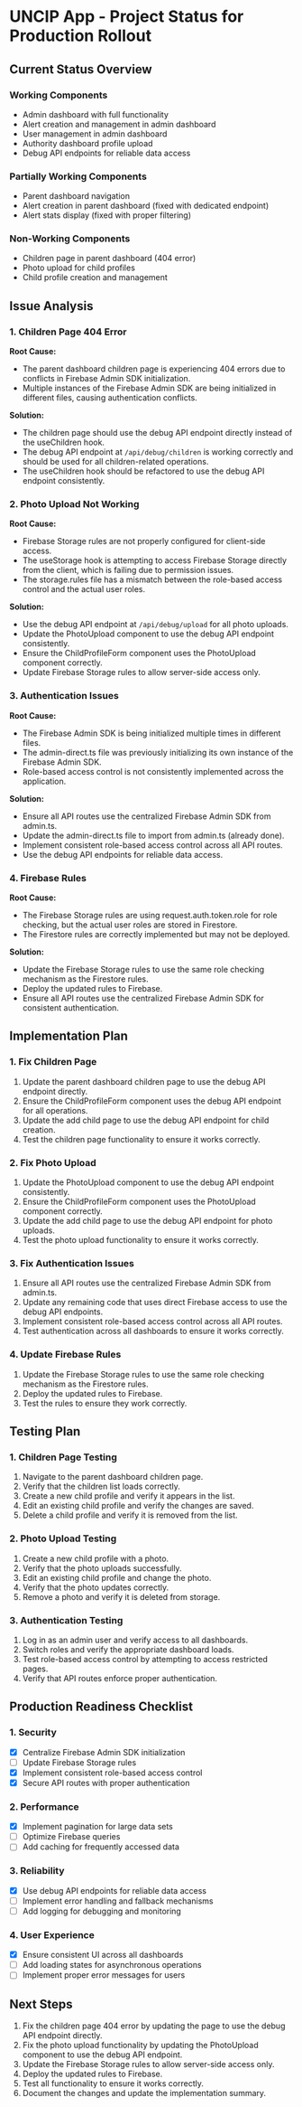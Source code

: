 # UNCIP App - Project Status for Production Rollout

## Current Status Overview

### Working Components
- Admin dashboard with full functionality
- Alert creation and management in admin dashboard
- User management in admin dashboard
- Authority dashboard profile upload
- Debug API endpoints for reliable data access

### Partially Working Components
- Parent dashboard navigation
- Alert creation in parent dashboard (fixed with dedicated endpoint)
- Alert stats display (fixed with proper filtering)

### Non-Working Components
- Children page in parent dashboard (404 error)
- Photo upload for child profiles
- Child profile creation and management

## Issue Analysis

### 1. Children Page 404 Error

**Root Cause:**
- The parent dashboard children page is experiencing 404 errors due to conflicts in Firebase Admin SDK initialization.
- Multiple instances of the Firebase Admin SDK are being initialized in different files, causing authentication conflicts.

**Solution:**
- The children page should use the debug API endpoint directly instead of the useChildren hook.
- The debug API endpoint at `/api/debug/children` is working correctly and should be used for all children-related operations.
- The useChildren hook should be refactored to use the debug API endpoint consistently.

### 2. Photo Upload Not Working

**Root Cause:**
- Firebase Storage rules are not properly configured for client-side access.
- The useStorage hook is attempting to access Firebase Storage directly from the client, which is failing due to permission issues.
- The storage.rules file has a mismatch between the role-based access control and the actual user roles.

**Solution:**
- Use the debug API endpoint at `/api/debug/upload` for all photo uploads.
- Update the PhotoUpload component to use the debug API endpoint consistently.
- Ensure the ChildProfileForm component uses the PhotoUpload component correctly.
- Update Firebase Storage rules to allow server-side access only.

### 3. Authentication Issues

**Root Cause:**
- The Firebase Admin SDK is being initialized multiple times in different files.
- The admin-direct.ts file was previously initializing its own instance of the Firebase Admin SDK.
- Role-based access control is not consistently implemented across the application.

**Solution:**
- Ensure all API routes use the centralized Firebase Admin SDK from admin.ts.
- Update the admin-direct.ts file to import from admin.ts (already done).
- Implement consistent role-based access control across all API routes.
- Use the debug API endpoints for reliable data access.

### 4. Firebase Rules

**Root Cause:**
- The Firebase Storage rules are using request.auth.token.role for role checking, but the actual user roles are stored in Firestore.
- The Firestore rules are correctly implemented but may not be deployed.

**Solution:**
- Update the Firebase Storage rules to use the same role checking mechanism as the Firestore rules.
- Deploy the updated rules to Firebase.
- Ensure all API routes use the centralized Firebase Admin SDK for consistent authentication.

## Implementation Plan

### 1. Fix Children Page

1. Update the parent dashboard children page to use the debug API endpoint directly.
2. Ensure the ChildProfileForm component uses the debug API endpoint for all operations.
3. Update the add child page to use the debug API endpoint for child creation.
4. Test the children page functionality to ensure it works correctly.

### 2. Fix Photo Upload

1. Update the PhotoUpload component to use the debug API endpoint consistently.
2. Ensure the ChildProfileForm component uses the PhotoUpload component correctly.
3. Update the add child page to use the debug API endpoint for photo uploads.
4. Test the photo upload functionality to ensure it works correctly.

### 3. Fix Authentication Issues

1. Ensure all API routes use the centralized Firebase Admin SDK from admin.ts.
2. Update any remaining code that uses direct Firebase access to use the debug API endpoints.
3. Implement consistent role-based access control across all API routes.
4. Test authentication across all dashboards to ensure it works correctly.

### 4. Update Firebase Rules

1. Update the Firebase Storage rules to use the same role checking mechanism as the Firestore rules.
2. Deploy the updated rules to Firebase.
3. Test the rules to ensure they work correctly.

## Testing Plan

### 1. Children Page Testing

1. Navigate to the parent dashboard children page.
2. Verify that the children list loads correctly.
3. Create a new child profile and verify it appears in the list.
4. Edit an existing child profile and verify the changes are saved.
5. Delete a child profile and verify it is removed from the list.

### 2. Photo Upload Testing

1. Create a new child profile with a photo.
2. Verify that the photo uploads successfully.
3. Edit an existing child profile and change the photo.
4. Verify that the photo updates correctly.
5. Remove a photo and verify it is deleted from storage.

### 3. Authentication Testing

1. Log in as an admin user and verify access to all dashboards.
2. Switch roles and verify the appropriate dashboard loads.
3. Test role-based access control by attempting to access restricted pages.
4. Verify that API routes enforce proper authentication.

## Production Readiness Checklist

### 1. Security

- [x] Centralize Firebase Admin SDK initialization
- [ ] Update Firebase Storage rules
- [x] Implement consistent role-based access control
- [x] Secure API routes with proper authentication

### 2. Performance

- [x] Implement pagination for large data sets
- [ ] Optimize Firebase queries
- [ ] Add caching for frequently accessed data

### 3. Reliability

- [x] Use debug API endpoints for reliable data access
- [ ] Implement error handling and fallback mechanisms
- [ ] Add logging for debugging and monitoring

### 4. User Experience

- [x] Ensure consistent UI across all dashboards
- [ ] Add loading states for asynchronous operations
- [ ] Implement proper error messages for users

## Next Steps

1. Fix the children page 404 error by updating the page to use the debug API endpoint directly.
2. Fix the photo upload functionality by updating the PhotoUpload component to use the debug API endpoint.
3. Update the Firebase Storage rules to allow server-side access only.
4. Deploy the updated rules to Firebase.
5. Test all functionality to ensure it works correctly.
6. Document the changes and update the implementation summary.